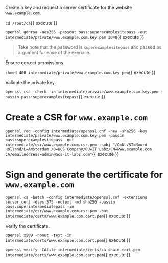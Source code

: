 Create a key and request a server certificate for the website `www.example.com`.

`cd /root/ca`{{ execute }}

`openssl genrsa -aes256 -passout pass:superexamplesitepass -out intermediate/private/www.example.com.key.pem 2048`{{ execute }}

> Take note that the password is `superexamplesitepass` and passed as argument for ease of the exercise.

Ensure correct permissions.

`chmod 400 intermediate/private/www.example.com.key.pem`{{ execute }}

Validate the private key.

`openssl rsa -check -in intermediate/private/www.example.com.key.pem -passin pass:superexamplesitepass`{{ execute }}

# Create a CSR for `www.example.com`

`openssl req -config intermediate/openssl.cnf -new -sha256 -key intermediate/private/www.example.com.key.pem -passin pass:superexamplesitepass -out intermediate/csr/www.example.com.csr.pem -subj "/C=NL/ST=Noord Holland/L=Amsterdam /O=HCS Company/OU=IT Labz/CN=www.example.com CA/emailAddress=admin@hcs-it-labz.com"`{{ execute }}

# Sign and generate the certificate for `www.example.com`

`openssl ca -batch -config intermediate/openssl.cnf -extensions server_cert -days 375 -notext -md sha256 -passin pass:superintermediatepass -in intermediate/csr/www.example.com.csr.pem -out intermediate/certs/www.example.com.cert.pem`{{ execute }}

Verify the certificate.

`openssl x509 -noout -text -in intermediate/certs/www.example.com.cert.pem`{{ execute }}

`openssl verify -CAfile intermediate/certs/ca-chain.cert.pem intermediate/certs/www.example.com.cert.pem`{{ execute }}
